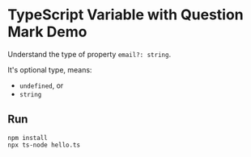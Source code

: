 TypeScript Variable with Question Mark Demo
===========================================

Understand the type of property `email?: string`.

It's optional type, means:

- `undefined`, or
- `string`

Run
---

```
npm install
npx ts-node hello.ts
```
